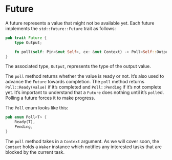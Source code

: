 # Future

A future represents a value that might not be available yet. Each future implements the `std::future::Future` trait as follows:

```rust
pub trait Future {
    type Output;

    fn poll(self: Pin<&mut Self>, cx: &mut Context) -> Poll<Self::Output>;
}
```

The associated type, `Output`, represents the type of the output value.

The `poll` method returns whether the value is ready or not. It’s also used to advance the `Future` towards completion. The `poll` method returns `Poll::Ready(value)` if it’s completed and `Poll::Pending` if it’s not complete yet. It’s important to understand that a `Future` does nothing until it’s `poll`ed. Polling a future forces it to make progress.

The `Poll` enum looks like this:

```rust
pub enum Poll<T> {
    Ready(T),
    Pending,
}
```

The `poll` method takes in a `Context` argument. As we will cover soon, the `Context` holds a `Waker` instance which notifies any interested tasks that are blocked by the current task.

